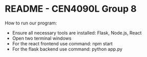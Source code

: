 # README - CEN4090L Group 8
How to run our program:
- Ensure all necessary tools are installed: Flask, Node.js, React
- Open two terminal windows
- For the react frontend use command: npm start
- For the flask backend use command: python app.py
